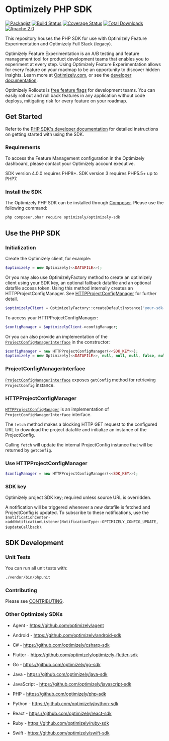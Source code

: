 # Optimizely PHP SDK
[![Packagist](https://badgen.net/packagist/v/optimizely/optimizely-sdk)](https://packagist.org/packages/optimizely/optimizely-sdk)
[![Build Status](https://github.com/optimizely/php-sdk/actions/workflows/php.yml/badge.svg?branch=master)](https://github.com/optimizely/php-sdk/actions/workflows/php.yml?query=branch%3Amaster)
[![Coverage Status](https://coveralls.io/repos/github/optimizely/php-sdk/badge.svg?branch=master)](https://coveralls.io/github/optimizely/php-sdk?branch=master)
[![Total Downloads](https://poser.pugx.org/optimizely/optimizely-sdk/downloads)](https://packagist.org/packages/optimizely/optimizely-sdk)
[![Apache 2.0](https://img.shields.io/github/license/nebula-plugins/gradle-extra-configurations-plugin.svg)](http://www.apache.org/licenses/LICENSE-2.0)

This repository houses the PHP SDK for use with Optimizely Feature Experimentation and Optimizely Full Stack (legacy).

Optimizely Feature Experimentation is an A/B testing and feature management tool for product development teams that enables you to experiment at every step. Using Optimizely Feature Experimentation allows for every feature on your roadmap to be an opportunity to discover hidden insights. Learn more at [Optimizely.com](https://www.optimizely.com/products/experiment/feature-experimentation/), or see the [developer documentation](https://docs.developers.optimizely.com/experimentation/v4.0.0-full-stack/docs/welcome).

Optimizely Rollouts is [free feature flags](https://www.optimizely.com/free-feature-flagging/) for development teams. You can easily roll out and roll back features in any application without code deploys, mitigating risk for every feature on your roadmap.

## Get Started

Refer to the [PHP SDK's developer documentation](https://docs.developers.optimizely.com/experimentation/v4.0.0-full-stack/docs/php-sdk) for detailed instructions on getting started with using the SDK.

### Requirements

To access the Feature Management configuration in the Optimizely dashboard, please contact your Optimizely account executive.

SDK version 4.0.0 requires PHP8+.
SDK version 3 requires PHP5.5+ up to PHP7.

### Install the SDK

The Optimizely PHP SDK can be installed through [Composer](https://getcomposer.org/). Please use the following command:

```bash
php composer.phar require optimizely/optimizely-sdk
```

## Use the PHP SDK

### Initialization

Create the Optimizely client, for example:

```php
$optimizely = new Optimizely(<<DATAFILE>>);
```

Or you may also use OptimizelyFactory method to create an optimizely client using your SDK key, an optional fallback datafile and an optional datafile access token. Using this method internally creates an HTTPProjectConfigManager. See [HTTPProjectConfigManager](#use-httpprojectconfigmanager) for further detail.

```php
$optimizelyClient = OptimizelyFactory::createDefaultInstance("your-sdk-key", <<DATAFILE>>, <<DATAFILE_AUTH_TOKEN>>);
```
To access your HTTPProjectConfigManager:

```php
$configManager = $optimizelyClient->configManager;
```

Or you can also provide an implementation of the [`ProjectConfigManagerInterface`](https://github.com/optimizely/php-sdk/blob/master/src/Optimizely/ProjectConfigManager/ProjectConfigManagerInterface.php) in the constructor:

```php
$configManager = new HTTPProjectConfigManager(<<SDK_KEY>>);
$optimizely = new Optimizely(<<DATAFILE>>, null, null, null, false, null, $configManager);
```

### ProjectConfigManagerInterface
[`ProjectConfigManagerInterface`](https://github.com/optimizely/php-sdk/blob/master/src/Optimizely/ProjectConfigManager/ProjectConfigManagerInterface.php) exposes `getConfig` method for retrieving `ProjectConfig` instance.

### <a name="http_config_manager"></a> HTTPProjectConfigManager

[`HTTPProjectConfigManager`](https://github.com/optimizely/php-sdk/blob/master/src/Optimizely/ProjectConfigManager/HTTPProjectConfigManager.php)
is an implementation of `ProjectConfigManagerInterface` interface.

The `fetch` method makes a blocking HTTP GET request to the configured URL to download the
project datafile and initialize an instance of the ProjectConfig.

Calling `fetch` will update the internal ProjectConfig instance that will be returned by `getConfig`.

### Use HTTPProjectConfigManager

```php
$configManager = new HTTPProjectConfigManager(<<SDK_KEY>>);
```

### SDK key
Optimizely project SDK key; required unless source URL is overridden.

A notification will be triggered whenever a _new_ datafile is fetched and ProjectConfig is updated. To subscribe to these notifications, use the `$notificationCenter->addNotificationListener(NotificationType::OPTIMIZELY_CONFIG_UPDATE, $updateCallback)`.

## SDK Development

### Unit Tests

You can run all unit tests with:

```bash
./vendor/bin/phpunit
```

### Contributing

Please see [CONTRIBUTING](CONTRIBUTING.md).

### Other Optimizely SDKs

- Agent - https://github.com/optimizely/agent

- Android - https://github.com/optimizely/android-sdk

- C# - https://github.com/optimizely/csharp-sdk

- Flutter - https://github.com/optimizely/optimizely-flutter-sdk

- Go - https://github.com/optimizely/go-sdk

- Java - https://github.com/optimizely/java-sdk

- JavaScript - https://github.com/optimizely/javascript-sdk

- PHP - https://github.com/optimizely/php-sdk

- Python - https://github.com/optimizely/python-sdk

- React - https://github.com/optimizely/react-sdk

- Ruby - https://github.com/optimizely/ruby-sdk

- Swift - https://github.com/optimizely/swift-sdk
